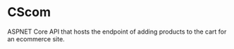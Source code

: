 # CScom
ASPNET Core API that hosts the endpoint of adding products to the cart for an ecommerce site.
